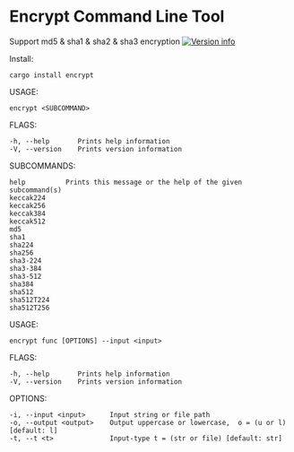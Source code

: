 # Encrypt Command Line Tool
Support md5 & sha1 & sha2 & sha3 encryption
[![Version info](https://img.shields.io/crates/v/encrypt.svg)](https://crates.io/crates/enrypt)

Install:

    cargo install encrypt

USAGE:

    encrypt <SUBCOMMAND>

FLAGS:

    -h, --help       Prints help information
    -V, --version    Prints version information

SUBCOMMANDS:

    help          Prints this message or the help of the given subcommand(s)
    keccak224     
    keccak256     
    keccak384     
    keccak512     
    md5           
    sha1          
    sha224        
    sha256        
    sha3-224      
    sha3-384      
    sha3-512      
    sha384        
    sha512        
    sha512T224    
    sha512T256    


USAGE:

    encrypt func [OPTIONS] --input <input>

FLAGS:

    -h, --help       Prints help information
    -V, --version    Prints version information

OPTIONS:

    -i, --input <input>      Input string or file path
    -o, --output <output>    Output uppercase or lowercase,  o = (u or l) [default: l]
    -t, --t <t>              Input-type t = (str or file) [default: str]
